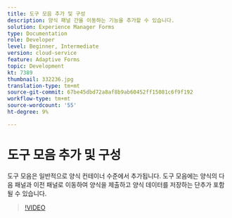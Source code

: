 ```yaml
---
title: 도구 모음 추가 및 구성
description: 양식 패널 간을 이동하는 기능을 추가할 수 있습니다.
solution: Experience Manager Forms
type: Documentation
role: Developer
level: Beginner, Intermediate
version: cloud-service
feature: Adaptive Forms
topic: Development
kt: 7389
thumbnail: 332236.jpg
translation-type: tm+mt
source-git-commit: 67be45dbd72a8af8b9ab60452ff15081c6f9f192
workflow-type: tm+mt
source-wordcount: '55'
ht-degree: 9%

---
```



# 도구 모음 추가 및 구성

도구 모음은 일반적으로 양식 컨테이너 수준에서 추가됩니다. 도구 모음에는 양식의 다음 패널과 이전 패널로 이동하여 양식을 제출하고 양식 데이터를 저장하는 단추가 포함될 수 있습니다.

>[!VIDEO](https://video.tv.adobe.com/v/332236?quality=12&learn=on)

